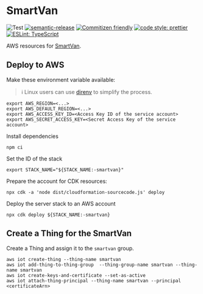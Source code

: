 # SmartVan

![Test](https://github.com/coderbyheart/smartvan-aws/workflows/Test/badge.svg)
[![semantic-release](https://img.shields.io/badge/%20%20%F0%9F%93%A6%F0%9F%9A%80-semantic--release-e10079.svg)](https://github.com/semantic-release/semantic-release)
[![Commitizen friendly](https://img.shields.io/badge/commitizen-friendly-brightgreen.svg)](http://commitizen.github.io/cz-cli/)
[![code style: prettier](https://img.shields.io/badge/code_style-prettier-ff69b4.svg)](https://github.com/prettier/prettier/)
[![ESLint: TypeScript](https://img.shields.io/badge/ESLint-TypeScript-blue.svg)](https://github.com/typescript-eslint/typescript-eslint)

AWS resources for
[SmartVan](https://github.com/coderbyheart?tab=repositories&q=smartvan&type=&language=).

## Deploy to AWS

Make these environment variable available:

> ℹ️ Linux users can use [direnv](https://direnv.net/) to simplify the process.

    export AWS_REGION=<...>
    export AWS_DEFAULT_REGION=<...>
    export AWS_ACCESS_KEY_ID=<Access Key ID of the service account>
    export AWS_SECRET_ACCESS_KEY=<Secret Access Key of the service account>

Install dependencies

    npm ci

Set the ID of the stack

    export STACK_NAME="${STACK_NAME:-smartvan}"

Prepare the account for CDK resources:

    npx cdk -a 'node dist/cloudformation-sourcecode.js' deploy

Deploy the server stack to an AWS account

    npx cdk deploy ${STACK_NAME:-smartvan}

## Create a Thing for the SmartVan

Create a Thing and assign it to the `smartvan` group.

    aws iot create-thing --thing-name smartvan
    aws iot add-thing-to-thing-group  --thing-group-name smartvan --thing-name smartvan
    aws iot create-keys-and-certificate --set-as-active
    aws iot attach-thing-principal --thing-name smartvan --principal <certificateArn>

